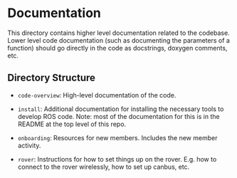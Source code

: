 # Documentation

This directory contains higher level documentation related to the codebase.
Lower level code documentation (such as documenting the parameters of a function) should go directly in the code as docstrings, doxygen comments, etc.

## Directory Structure

- `code-overview`: High-level documentation of the code.

- `install`: Additional documentation for installing the necessary tools to develop ROS code. 
  Note: most of the documentation for this is in the README at the top level of this repo.

- `onboarding`: Resources for new members. Includes the new member activity.

- `rover`: Instructions for how to set things up on the rover.
  E.g. how to connect to the rover wirelessly, how to set up canbus, etc.
